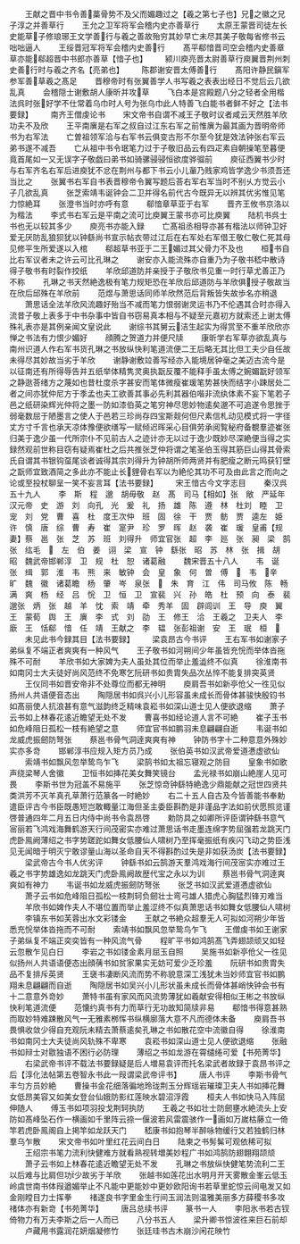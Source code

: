<!-- { "loadSidebar": true } -->
　　王献之晋中书令善藁骨势不及父而媚趣过之【羲之第七子也】兄之徽之兄子淳之并善草行
　　王允之卫军将军会稽内史亦善草行
　　太原王蒙晋司徒左长史能草子修琅琊王文学善行与羲之善故殆穷其妙早亡未尽其美子敬每省修书云咄咄逼人
　　王绥晋冠军将军会稽内史善行
　　髙平郗愔晋司空会稽内史善章草亦能郗超晋中书郎亦善草【愔子也】
　　颍川庾亮晋太尉善草行庾翼晋荆州刺史善行时与羲之齐名【亮弟也】
　　陈郡谢安晋太傅善行
　　髙阳许静民鎭军参军善草羲之髙足
　　晋穆帝时有张翼善学人书写羲之表表出经日不觉后云几欲乱真
　　会稽隠士谢敷胡人康昕并攻草
　　飞白本是宫殿题八分之轻者全用楷法呉时张好学不仕常着乌巾时人号为张乌巾此人特善飞白能书者鲜不好之【法书要録】
　　南齐王僧虔论书
　　宋文帝书自谓不减王子敬时议者咸云天然胜羊欣功夫不及欣
　　王平南廙是右军之叔自过江东右军之前惟廙为最其画为晋明帝师书为右军法
　　亡曽祖领军洽与右军书云俱变古形不尔至今犹是效法钟张右军云弟书遂不减吾
　　亡从祖中书令珉笔力过于子敬旧品云有四疋素自朝操笔至暮便竟首尾如一又无误字子敬戯曰弟书如骑骡骎骎恒欲度骅骝前
　　庾征西翼书少时与右军齐名右军后进庾犹不忿在荆州与都下书云小儿軰乃贱家鸡皆学逸少书须吾还当比之
　　张翼书右军自书表晋穆帝令翼写题后荅右军右军当时不别乆方觉云小子几欲乱真
　　张芝索靖韦诞钟会二卫并得名前代古今既异无以辨其优劣惟见笔力惊絶耳
　　张澄书当时亦呼有意
　　郗愔章草亚于右军
　　晋齐王攸书京洛以为楷法
　　李式书右军云是平南之流可比庾翼王蒙书亦可比庾翼
　　陆机书呉士书也无以较其多少
　　庾亮书亦能入録
　　亡髙祖丞相导亦甚有楷法以师钟卫好爱无厌防乱狼狈犹以钟繇尚书宣示帖衣带过江后在右军处右军借王敬仁敬仁死其母见修平生所爱遂以入棺
　　郗超草书亚于二王媚过其父骨力不及也
　　桓书自比右军议者未之许云可比孔琳之
　　谢安亦入能流殊亦自重乃为子敬书嵇中散诗得子敬书有时裂作挍纸
　　羊欣邱道防并亲授于子敬欣书见重一时行草尤善正乃不称
　　孔琳之书天然絶逸极有笔力规矩恐在羊欣后邱道防与羊欣俱授子敬故当在欣后邱殊在羊欣前
　　范煜与萧思话同师羊欣然范后背叛皆失故歩名亦稍退
　　萧思话全法羊欣风流趣好殆当不减而笔力恨弱谢灵运书乃不伦遇其合时亦得入流昔子敬上表多于中书杂事中皆自书窃易真本相与不疑至元嘉初方就索还上谢太傅殊礼表亦是其例亲闻文皇说此
　　谢综书其舅云洁生起实为得赏至不重羊欣欣亦惮之书法有力恨少媚好
　　顔腾之贺道力并便尺牍
　　康昕学右军草亦欲乱真与南州识道人作右军书货孔琳之书放纵快利笔道流便二王后略无其比但工夫少自任故未得尽其妙故当劣于羊欣
　　谢静谢敷竝善写经亦入能境居钟毫之美迈古流今是以征南还有所得辱告并五纸举体精隽灵奥执翫反覆不能释手虽太傅之婉媚翫好领军之静逖荅绪方之蔑如也昔杜度杀字甚安而笔体微瘦崔瑗笔势甚快而结字小踈居处二者之间亦犹仲尼方于季孟也夫工欲善其事必先利其器伯喈非流纨体素不妄下笔若子邑之纸研染辉光仲将之墨一防如漆伯英之笔穷神尽思妙物逺矣邈不可追遂令思挫于弱毫数屈于陋墨言之使人于邑若三珍尚存四宝斯觌何但尺素信札动见模式将一字径丈方寸千言也承天凉体豫便欲缮写一赋倾迟晖采心目俱劳承阅覧秘府备覩羣迹崔张归美于逸少虽一代所宗仆不见前古人之迹计亦无以过于逸少既妙尽深絶便当得之实録然观前世称目窃有疑焉崔杜之后共推张芝仲将谓之笔圣伯玉得其筋巨山得其骨索氏自谓其书银钩虿尾谈者诚得其宗刘得升为钟胡所师两贤并有肥瘦之断元鸣获钉壁之翫师宜致酒简之多此亦不能止长貍骨右军以为絶伦其功不可及由此言之而向之论或至投杖聊呈一笑不妄言耳【法书要録】
　　宋王愔古今文字志目
　　秦汉呉五十九人
　　李　斯　程　邈　胡毋敬　赵　髙　司马【相如】张　敞　严延年　汉元帝　史　游　刘　向孔　光　爰　礼　扬　雄　陈　遵　林　杜刘　睦　卫　宠　刘　党　曹　喜　杜　度王次仲　班　固　徐　干　贾　鲂　贾　逵左　姫　许　慎　唐　综　曹　寿　崔　寔尹　珍　罗　晖　赵　袭　崔　瑗　皇甫【规妻】蔡　邕　张　芝　苏　班　刘得升　师宜官张　超　李　廵　张　昶　梁　鹄　张　纮毛　　左　伯　姜　诩　梁　宣　钟　繇张　昭　苏　林　张　揖　胡　昭　魏武帝邯郸淳　卫　规　杜　恕　诸葛融
　　魏宋晋五十八人
　　韦　诞　张　缉　郭　淮　韦　熊　来　敏钟　会　皇　象　何　曽　傅　　韦　辛　旷　魏　徽　诸葛瞻　杨　肇　岑　泉张　　朱　育　江　伟　司马攸　陈　畅满　爽　杨　经　吕　恱　卫　恒　卫　宣裴　兴　孙　皓　杜　预　向　泰　裴　邈张　炳　张　越　羊　忱　索　靖　牵　秀羊　固　辟闾训　王　导　庾　翼　王　蒙荀　舆　王　廙　李　式　刘　劭　王　修王　洽　王羲之　卫夫人　李　廞　王　恬郗　愔　任　靖　王献之　李　韫　张彭祖谢　安　王　珉　桓　
　　未见此书今録其目【法书要録】
　　梁袁昂古今书评
　　王右军书如谢家子弟纵复不端正者爽爽有一种风气
　　王子敬书如河朔间少年虽皆充恱而举体沓拖殊不可耐
　　羊欣书如大家婢为夫人虽处其位而举止羞澁终不似真
　　徐淮南书如南冈士大夫徒好尚风范终不免寒乞阮研书如贵胄失品次丛悴不能复排突英贤
　　王仪同书如晋安帝非不处尊位而都无神明
　　庾肩吾书如新亭伧父一徃见似扬州人共语便音态出
　　陶隠居书如呉兴小儿形容虽未成长而骨体甚骏快殷钧书如髙丽使人抗浪甚有意气滋韵终乏精味袁崧书如深山道士见人便欲退缩
　　萧子云书如上林春花逺近瞻望无处不发
　　曹喜书如经论道人言不可絶
　　崔子玉书如危峰阻日孤松一枝有絶望之意
　　师宜官书如鹏羽未息翩翩自逝
　　韦诞书如龙威虎振劒防弩张
　　蔡邕书骨气洞逹爽爽有神
　　钟防书字十二种意意外殊妙实亦多竒
　　邯郸淳书应规入矩方员乃成
　　张伯英书如汉武帝爱道慿虚欲仙
　　索靖书如飘风忽举鸷鸟乍飞
　　梁鹄书如太祖忘寝观之防目
　　皇象书如歌声绕梁琴人舍徽
　　卫恒书如挿花美女舞笑镜台
　　孟光禄书如崩山絶崖人见可畏
　　李斯书世为冠盖不易施平
　　张芝惊竒钟繇特絶逸少鼎能献之冠世四贤共类洪芳不灭羊真孔草萧行范篆各一时絶妙
　　右二十五人自古及今皆善能书奉勅遣臣评古今书臣既愚短岂敢輙量江海但圣主委臣斟酌是非谨品字法如前伏愿照览谨啓普通四年二月五日内侍中尚书令袁昂啓
　　勅防具之如卿所评臣谓钟繇书意气宻丽若飞鸿戏海舞鹤游天行间茂密实亦难过萧思话书走墨连绵字势屈强若龙跳天门虎卧鳯阙薄绍之书字势蹉跎如舞女低腰仙人啸树乃至挥毫振纸有疾闪飞动之势臣浅见无闻暗于明灭宁敢谬量山海以圣命自天不得斟酌过失是非如获汤炭【法书要録】
　　梁武帝古今书人优劣评
　　钟繇书如云鹄游天羣鸿戏海行间茂宻实亦难过王羲之书字势雄逸如龙跳天门虎卧鳯阙故歴代宝之永以为训
　　蔡邕书骨气洞逹爽爽如有神力
　　韦诞书如龙威虎振劒防弩张
　　张芝书如汉武爱道慿虚欲仙
　　萧子云书如危峰阻日孤松一枝荆轲负劒壮士弯弓雄人猎虎心胸猛烈锋刃难当
　　羊欣书如婢作夫人不堪位置而举止羞涩终不似真萧思话书如舞女低腰仙人啸树
　　李镇东书如芙蓉出水文彩镂金
　　王献之书絶众超羣无人可拟如河朔少年皆悉充恱举体沓拖而不可耐
　　索靖书如飘风忽举鸷鸟乍飞
　　王僧虔书如王谢家子弟纵复不端正奕奕皆有一种风流气骨
　　程旷平书如鸿鹄髙飞弄翅颉顽又如轻云忽散乍见白日
　　李岩之书如镂金素月屈玉自照
　　吴施书如新亭伧父一徃见似扬州人共语语便态出顔蒨书如贫家果实无妨可爱少乏珍羞
　　阮研书如贵胄失品不复排斥英贤
　　王襃书凄断风流而势不称貌意深工浅犹未当妙师宜官书如鹏翔未息翩翩而自逝
　　陶隠居书如吴兴小儿形状虽未成长而骨体甚峭快钟会书有十二意意外竒妙
　　萧特书虽有家风而风流势薄犹如羲献安得相似王彬之书放纵快利笔道流便
　　范懐约真书有力而草行无功故知简牍非易
　　郗愔书得意甚熟而取妙特难踈散风气一无雅素桞恽书纵横廓落大意不凡而德体未备
　　庾肩吾书畏惧收敛少得自充观阮未精去萧蔡逺矣孔琳之书如散花空中流徽自得
　　徐淮南书如南冈士大夫徒尚风轨殊不卑寒
　　袁崧书如深山道士见人便欲退缩
　　张融书如辩士对敭独语不困行必防理
　　薄绍之书如龙游在霄缱绻可爱【书苑菁华】
　　右梁武帝书评不载法书要録疑是后人増易袁评而托名梁武者故録于袁昂书评之后【淳化法帖第五卷智永书此一叚谓梁武帝评书】
　　唐人书评
　　李斯书骨气丰匀方员妙絶
　　曹操书金花细落徧地玲珑荆玉分辉瑶岩璀璨卫夫人书如挿花舞女低昂美容又如美女登台仙娥防影红莲映水碧沼浮霞
　　桓夫人书如快马入阵屈伸随人
　　傅玉书如项羽投戈荆轲执防
　　王羲之书如壮士防劒壅水絶流头上安防如髙峰坠石作一横画如千里阵云捺一偃波若风雷震骇作一画如万嵗枯藤立一倚竿若虎卧鳯阁自上掲竿如龙跃天门
　　嵇康书如抱琴半醉咏物缓行又若独鹤归林羣乌乍散
　　宋文帝书如叶里红花云间白日
　　陆柬之书髣髴可观依稀可拟
　　王绍宗书笔力流利快健难方就看熟视转増美妙程广书如鸿鹄防翅翺翔颉颃
　　萧子云书如上林春花逺近瞻望无处不发
　　孔琳之书放纵快健笔势流利二王以后难与比肩但功少故劣于羊欣
　　张越书如莲花出水明月开天雾散金峯云低玉岭虞世南书体叚遒媚举止不凡能中更能妙中更妙欧阳询书若草里蛇惊云间电发又如金刚瞠目力士挥拳
　　禇遂良书字里金生行间玉润法则温雅美丽多方薛稷书多攻禇体亦有新竒【书苑菁华】
　　唐吕总续书评
　　篆书一人
　　李阳氷书若古钗倚物力有万夫李斯之后一人而已
　　八分书五人
　　梁升卿书惊波徃来巨石前却
　　卢藏用书露润花妍烟凝修竹
　　张廷珪书古木崩沙闲花映竹
